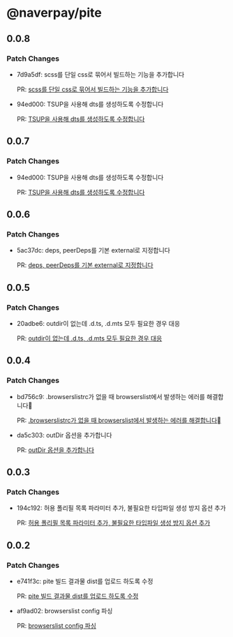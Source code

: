 # @naverpay/pite

## 0.0.8

### Patch Changes

-   7d9a5df: scss를 단일 css로 묶어서 빌드하는 기능을 추가합니다

    PR: [scss를 단일 css로 묶어서 빌드하는 기능을 추가합니다](https://github.com/NaverPayDev/pite/pull/31)

-   94ed000: TSUP을 사용해 dts를 생성하도록 수정합니다

    PR: [TSUP을 사용해 dts를 생성하도록 수정합니다](https://github.com/NaverPayDev/pite/pull/29)

## 0.0.7

### Patch Changes

-   94ed000: TSUP을 사용해 dts를 생성하도록 수정합니다

    PR: [TSUP을 사용해 dts를 생성하도록 수정합니다](https://github.com/NaverPayDev/pite/pull/29)

## 0.0.6

### Patch Changes

-   5ac37dc: deps, peerDeps를 기본 external로 지정합니다

    PR: [deps, peerDeps를 기본 external로 지정합니다](https://github.com/NaverPayDev/pite/pull/23)

## 0.0.5

### Patch Changes

-   20adbe6: outdir이 없는데 .d.ts, .d.mts 모두 필요한 경우 대응

    PR: [outdir이 없는데 .d.ts, .d.mts 모두 필요한 경우 대응](https://github.com/NaverPayDev/pite/pull/21)

## 0.0.4

### Patch Changes

-   bd756c9: .browserslistrc가 없을 때 browserslist에서 발생하는 에러를 해결합니다

    PR: [.browserslistrc가 없을 때 browserslist에서 발생하는 에러를 해결합니다](https://github.com/NaverPayDev/pite/pull/18)

-   da5c303: outDir 옵션을 추가합니다

    PR: [outDir 옵션을 추가합니다](https://github.com/NaverPayDev/pite/pull/20)

## 0.0.3

### Patch Changes

-   194c192: 허용 폴리필 목록 파라미터 추가, 불필요한 타입파일 생성 방지 옵션 추가

    PR: [허용 폴리필 목록 파라미터 추가, 불필요한 타입파일 생성 방지 옵션 추가](https://github.com/NaverPayDev/pite/pull/16)

## 0.0.2

### Patch Changes

-   e741f3c: pite 빌드 결과물 dist를 업로드 하도록 수정

    PR: [pite 빌드 결과물 dist를 업로드 하도록 수정](https://github.com/NaverPayDev/pite/pull/3)

-   af9ad02: browserslist config 파싱

    PR: [browserslist config 파싱](https://github.com/NaverPayDev/pite/pull/10)

